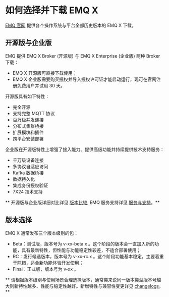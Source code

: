 # 如何选择并下载 EMQ X

[EMQ 官网](https://www.emqx.io/downloads) 提供各个操作系统与平台全部历史版本的 EMQ X 下载。

## 开源版与企业版

EMQ 提供 EMQ X Broker (开源版) 与 EMQ X Enterprise (企业版) 两种 Broker 下载：

- EMQ X 开源版可直接下载使用；
- EMQ X 企业版需要购买授权并导入授权许可证才能启动运行，现可在官网注册免费用户并试用 30 天。

开源版具有如下特性：

- 完全开源
- 支持完整 MQTT 协议
- 百万级并发连接
- 分布式集群桥接
- 扩展模块和插件
- 跨平台安装部署

企业版在开源版特性上增强了接入能力、提供高级功能并持续提供技术支持服务：

- 千万级设备连接
- 多协议自适应访问
- Kafka 数据桥接 
- 数据持久化
- 集成身份授权验证
- 7X24 技术支持


** 开源版与企业版详细对比详见 [版本比较](https://www.emqx.io/products/enterprise), EMQ 服务支持详见 [服务与支持](https://www.emqx.io/services/support)。**


## 版本选择

EMQ X 通常发布三个版本级别的包：

- Beta：测试版，版本号为 v-xx-beta.x 。这个阶段的版本会一直加入新的功能，具有最新特性，但性能与功能稳定性较差，不适合部署使用；
- RC：发行候选版本，版本号为 v-xx-rc.x 。这个阶段功能基本稳定，主要着重于除错，适合新功能体验开发使用；
- Final：正式版，版本号为 v-xx 。


** 请根据版本级别与使用场景合理选择版本，通常类来说同一版本类型版本号越大则新特性越多、性能与稳定性越好。新增特性与兼容性变更详见 [changelogs](https://www.emqx.io/changelogs/6)。**
